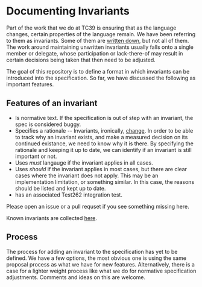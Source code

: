 # Documenting Invariants

Part of the work that we do at TC39 is ensuring that as the language changes, certain properties of the language remain. We have been referring to them as invariants. Some of them are [written down](https://tc39.es/ecma262/#sec-invariants-of-the-essential-internal-methods), but not all of them. The work around maintaining unwritten invariants usually falls onto a single member or delegate, whose participation or lack-there-of may result in certain decisions being taken that then need to be adjusted.

The goal of this repository is to define a format in which invariants can be introduced into the specification. So far, we have discussed the following as important features.

## Features of an invariant

* Is normative text. If the specification is out of step with an invariant, the spec is considered buggy. 
* Specifies a rationale -- Invariants, ironically, [change](./abandoned_invariants.md). In order to be able to track why an invariant exists, and make a measured decision on its continued existance, we need to know why it is there. By specifying the rationale and keeping it up to date, we can identify if an invariant is still important or not.
* Uses _must_ langauge if the invariant applies in all cases.
* Uses _should_ if the invariant applies in most cases, but there are clear cases where the invariant does not apply. This may be an implementation limitation, or something similar. In this case, the reasons should be listed and kept up to date.
* has an associated Test262 integration test. 

Please open an issue or a pull requset if you see something missing here.

Known invariants are collected [here](./known_invariants.md).

## Process

The process for adding an invariant to the specification has yet to be defined. We have a few options, the most obvious one is using the same proposal process as what we have for new features. Alternatively, there is a case for a lighter weight process like what we do for normative specification adjustments. Comments and ideas on this are welcome.
